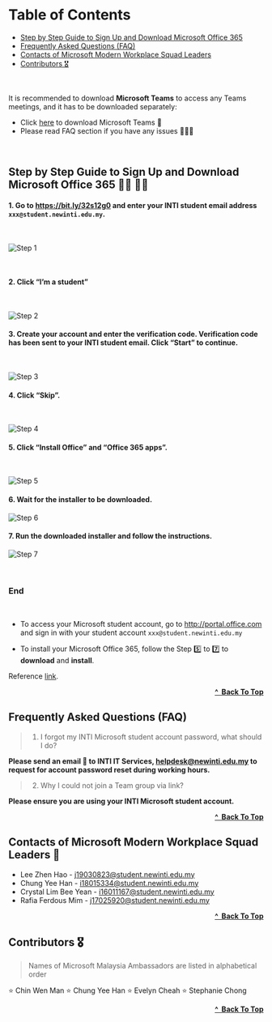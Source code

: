 # Table of Contents

  - [Step by Step Guide to Sign Up and Download Microsoft Office 365](#step-by-step-guide-to-sign-up-and-download-microsoft-office-365)
  - [Frequently Asked Questions (FAQ)](#frequently-asked-questions-faq)
  - [Contacts of Microsoft Modern Workplace Squad Leaders](#contacts-of-microsoft-modern-workplace-squad-leaders) 
  - [Contributors 🎖](#contributors)

<br>

It is recommended to download **Microsoft Teams** to access any Teams meetings, and it has to be downloaded separately:
- Click [here](https://www.microsoft.com/en-my/microsoft-365/microsoft-teams/group-chat-software) to download Microsoft Teams 🚀
- Please read FAQ section if you have any issues 🙋🙋‍♂️

<br>

## Step by Step Guide to Sign Up and Download Microsoft Office 365 👩‍💻 👨‍💻

#### 1. Go to https://bit.ly/32s12g0 and enter your INTI student email address `xxx@student.newinti.edu.my`. 
<br>

![Step 1](./img/install-guides/guide-step-1.png)

<br>

#### 2. Click “I’m a student”

<br>   

![Step 2](./img/install-guides/guide-step-2.png)
<br>

#### 3. Create your account and enter the verification code. Verification code has been sent to your INTI student email. Click “Start” to continue.

<br>

![Step 3](./img/install-guides/guide-step-3.png)
<br>

#### 4. Click “Skip”.
<br>   

![Step 4](./img/install-guides/guide-step-4.png)
<br>

#### 5. Click “Install Office” and “Office 365 apps”.
<br>

![Step 5](./img/install-guides/guide-step-5.png)
<br>

#### 6. Wait for the installer to be downloaded. </h4>

![Step 6](./img/install-guides/guide-step-6.png)

#### 7. Run the downloaded installer and follow the instructions. </h4>

![Step 7](./img/install-guides/guide-step-7.png)

<br>

<h3> End </h3>

<br>

- To access your Microsoft student account, go to http://portal.office.com and sign in with your student account `xxx@student.newinti.edu.my`

- To install your Microsoft Office 365, follow the Step 5️⃣ to 7️⃣ to **download** and **install**.

Reference [link](https://sites.google.com/newinti.edu.my/intihub/get-office-365?authuser=0).

<div align="right">
    <b><a href="#table-of-contents">^&nbsp Back To Top</a></b>
</div>

## Frequently Asked Questions (FAQ)

> 1. I forgot my INTI Microsoft student account password, what should I do? <br> 

**Please send an email 📧 to INTI IT Services, helpdesk@newinti.edu.my to request for account password reset during working hours.**

> 2. Why I could not join a Team group via link? <br> 

**Please ensure you are using your INTI Microsoft student account.**

<div align="right">
    <b><a href="#table-of-contents">^&nbsp Back To Top</a></b>
</div>

## Contacts of Microsoft Modern Workplace Squad Leaders 📧

- Lee Zhen Hao - j19030823@student.newinti.edu.my
- Chung Yee Han - i18015334@student.newinti.edu.my
- Crystal Lim Bee Yean - i16011167@student.newinti.edu.my
- Rafia Ferdous Mim - j17025920@student.newinti.edu.my

<div align="right">
    <b><a href="#table-of-contents">^&nbsp Back To Top</a></b>
</div>

## Contributors 🎖
>Names of Microsoft Malaysia Ambassadors are listed in alphabetical order

:star: Chin Wen Man
:star: Chung Yee Han
:star: Evelyn Cheah
:star: Stephanie Chong 

<div align="right">
    <b><a href="#table-of-contents">^&nbsp Back To Top</a></b>
</div>